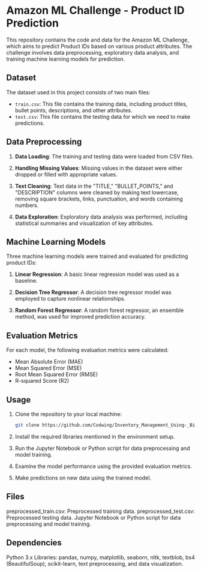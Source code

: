 # Amazon ML Challenge - Product ID Prediction

This repository contains the code and data for the Amazon ML Challenge, which aims to predict Product IDs based on various product attributes. The challenge involves data preprocessing, exploratory data analysis, and training machine learning models for prediction.

## Dataset

The dataset used in this project consists of two main files:
- `train.csv`: This file contains the training data, including product titles, bullet points, descriptions, and other attributes.
- `test.csv`: This file contains the testing data for which we need to make predictions.

## Data Preprocessing

1. **Data Loading**: The training and testing data were loaded from CSV files.

2. **Handling Missing Values**: Missing values in the dataset were either dropped or filled with appropriate values.

3. **Text Cleaning**: Text data in the "TITLE," "BULLET_POINTS," and "DESCRIPTION" columns were cleaned by making text lowercase, removing square brackets, links, punctuation, and words containing numbers.

4. **Data Exploration**: Exploratory data analysis was performed, including statistical summaries and visualization of key attributes.

## Machine Learning Models

Three machine learning models were trained and evaluated for predicting product IDs:

1. **Linear Regression**: A basic linear regression model was used as a baseline.

2. **Decision Tree Regressor**: A decision tree regressor model was employed to capture nonlinear relationships.

3. **Random Forest Regressor**: A random forest regressor, an ensemble method, was used for improved prediction accuracy.

## Evaluation Metrics

For each model, the following evaluation metrics were calculated:

- Mean Absolute Error (MAE)
- Mean Squared Error (MSE)
- Root Mean Squared Error (RMSE)
- R-squared Score (R2)

## Usage

1. Clone the repository to your local machine:

   ```bash
   git clone https://github.com/Codwing/Inventory_Management_Using-_Big_Data.git

2. Install the required libraries mentioned in the environment setup.

3. Run the Jupyter Notebook or Python script for data preprocessing and model training.

4. Examine the model performance using the provided evaluation metrics.

5. Make predictions on new data using the trained model.

## Files
preprocessed_train.csv: Preprocessed training data.
preprocessed_test.csv: Preprocessed testing data.
Jupyter Notebook or Python script for data preprocessing and model training.

## Dependencies
Python 3.x
Libraries: pandas, numpy, matplotlib, seaborn, nltk, textblob, bs4 (BeautifulSoup), scikit-learn, text preprocessing, and data visualization.

